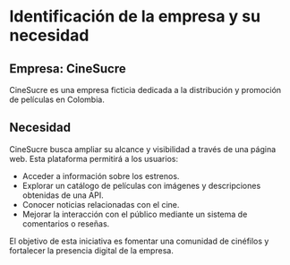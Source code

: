 # Identificación de la empresa y su necesidad

## Empresa: CineSucre  
CineSucre es una empresa ficticia dedicada a la distribución y promoción de películas en Colombia.

## Necesidad  
CineSucre busca ampliar su alcance y visibilidad a través de una página web. Esta plataforma permitirá a los usuarios:  

- Acceder a información sobre los estrenos.  
- Explorar un catálogo de películas con imágenes y descripciones obtenidas de una API.  
- Conocer noticias relacionadas con el cine.  
- Mejorar la interacción con el público mediante un sistema de comentarios o reseñas.  

El objetivo de esta iniciativa es fomentar una comunidad de cinéfilos y fortalecer la presencia digital de la empresa.  

 

